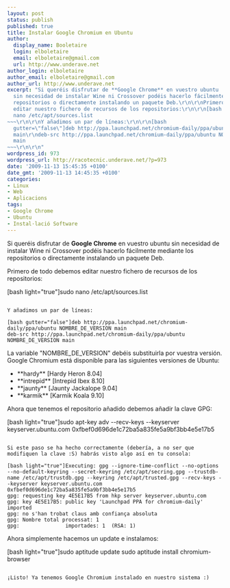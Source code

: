 ```yaml
---
layout: post
status: publish
published: true
title: Instalar Google Chromium en Ubuntu
author:
  display_name: Booletaire
  login: elboletaire
  email: elboletaire@gmail.com
  url: http://www.underave.net
author_login: elboletaire
author_email: elboletaire@gmail.com
author_url: http://www.underave.net
excerpt: "Si queréis disfrutar de **Google Chrome** en vuestro ubuntu
  sin necesidad de instalar Wine ni Crossover podéis hacerlo fácilmente mediante los
  repositorios o directamente instalando un paquete Deb.\r\n\r\nPrimero de todo debemos
  editar nuestro fichero de recursos de los repositorios:\r\n\r\n[bash light=\"true\"]sudo
  nano /etc/apt/sources.list
~~~\r\n\r\nY añadimos un par de líneas:\r\n\r\n[bash
  gutter=\"false\"]deb http://ppa.launchpad.net/chromium-daily/ppa/ubuntu NOMBRE_DE_VERSION
  main\r\ndeb-src http://ppa.launchpad.net/chromium-daily/ppa/ubuntu NOMBRE_DE_VERSION
  main
~~~\r\n\r\n"
wordpress_id: 973
wordpress_url: http://racotecnic.underave.net/?p=973
date: '2009-11-13 15:45:35 +0100'
date_gmt: '2009-11-13 14:45:35 +0100'
categories:
- Linux
- Web
- Aplicacions
tags:
- Google Chrome
- Ubuntu
- Instal·lació Software
---
```


Si queréis disfrutar de **Google Chrome** en vuestro ubuntu sin necesidad de instalar Wine ni Crossover podéis hacerlo fácilmente mediante los repositorios o directamente instalando un paquete Deb.

Primero de todo debemos editar nuestro fichero de recursos de los repositorios:

[bash light="true"]sudo nano /etc/apt/sources.list
~~~

Y añadimos un par de líneas:

[bash gutter="false"]deb http://ppa.launchpad.net/chromium-daily/ppa/ubuntu NOMBRE_DE_VERSION main
deb-src http://ppa.launchpad.net/chromium-daily/ppa/ubuntu NOMBRE_DE_VERSION main
~~~

<a id="more"></a><a id="more-973"></a>
La variable "NOMBRE_DE_VERSION" debéis substituirla por vuestra versión. Google Chromium está disponible para las siguientes versiones de Ubuntu:

<ul>
<li>**hardy** [Hardy Heron 8.04]</li>
<li>**intrepid** [Intrepid Ibex 8.10]</li>
<li>**jaunty** [Jaunty Jackalope 9.04]</li>
<li>**karmik** [Karmik Koala 9.10]</li>
</ul>

Ahora que tenemos el repositorio añadido debemos añadir la clave GPG:

[bash light="true"]sudo apt-key adv --recv-keys --keyserver keyserver.ubuntu.com 0xfbef0d696de1c72ba5a835fe5a9bf3bb4e5e17b5
~~~

Si este paso se ha hecho correctamente (debería, a no ser que modifiquen la clave :S) habrás visto algo así en tu consola:

[bash light="true"]Executing: gpg --ignore-time-conflict --no-options --no-default-keyring --secret-keyring /etc/apt/secring.gpg --trustdb-name /etc/apt/trustdb.gpg --keyring /etc/apt/trusted.gpg --recv-keys --keyserver keyserver.ubuntu.com 0xfbef0d696de1c72ba5a835fe5a9bf3bb4e5e17b5
gpg: requesting key 4E5E17B5 from hkp server keyserver.ubuntu.com
gpg: key 4E5E17B5: public key 'Launchpad PPA for chromium-daily' imported
gpg: no s'han trobat claus amb confiança absoluta
gpg: Nombre total processat: 1
gpg:               importades: 1  (RSA: 1)
~~~

Ahora simplemente hacemos un update e instalamos:

[bash light="true"]sudo aptitude update
sudo aptitude install chromium-browser
~~~

¡Listo! Ya tenemos Google Chromium instalado en nuestro sistema :)
